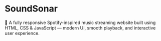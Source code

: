 # SoundSonar
🎵 A fully responsive Spotify-inspired music streaming website built using HTML, CSS & JavaScript — modern UI, smooth playback, and interactive user experience.
